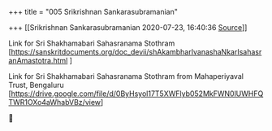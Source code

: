 +++
title = "005 Srikrishnan Sankarasubramanian"

+++
[[Srikrishnan Sankarasubramanian	2020-07-23, 16:40:36 [Source](https://groups.google.com/g/samskrita/c/dYviGwCT5nU)]]



Link for Sri Shakhamabari Sahasranama Stothram \[<https://sanskritdocuments.org/doc_devii/shAkambharIvanashaNkarIsahasranAmastotra.html>
\]  

Link for Sri Shakhamabari Sahasranama Stothram from Mahaperiyaval Trust, Bengaluru \[<https://drive.google.com/file/d/0ByHsyol17T5XWFlyb052MkFWN0lUWHFQTWR1OXo4aWhabVBz/view>\]  
  



